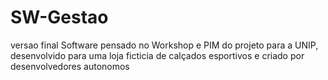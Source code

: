 # SW-Gestao
versao final
Software pensado no Workshop e PIM do projeto
para a UNIP, desenvolvido para uma loja ficticia de calçados esportivos
e criado por desenvolvedores autonomos

